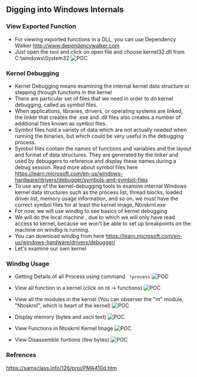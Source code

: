 ## Digging into Windows Internals
### View Exported Function
- For viewing exported functions in a DLL, you can use Dependency Walker http://www.dependencywalker.com
- Just open the tool and click on open file and choose kernel32.dll from C:\windows\System32
![POC](https://github.com/SecTheBit/Windows-Internals/assets/46895441/093d2c22-0b7c-4da9-b768-60cd0ec0e9a3)

### Kernel Debugging
- Kernel Debugging means examining the internal kernel data structure or stepping through functions in the kernel
- There are particular set of files that we need in order to do kernel debugging, called as symbol files.
- When applications, libraries, drivers, or operating systems are linked, the linker that creates the .exe and .dll files also creates a number of additional files known as symbol files.
- Symbol files hold a variety of data which are not actually needed when running the binaries, but which could be very useful in the debugging process.
- Symbol files contain the names of functions and variables and the layout and format of data structures. They are generated by the linker and used by debuggers to reference and display these 
  names during a debug session. Read more about symbol files here https://learn.microsoft.com/en-us/windows-hardware/drivers/debugger/symbols-and-symbol-files
- To use any of the kernel-debugging tools to examine internal Windows kernel data structures such as the process list, thread blocks, loaded driver list, memory usage information, and so on, 
  we must have the correct symbol files for at least the kernel image, Ntoskrnl.exe
- For now, we will use windbg to see basics of kernel debugging
- We will do the local machine , due to which we will only have read access to kernel, because we won't be able to set up breakpoints on the machine on windbg is running.
- You can download windbg from here https://learn.microsoft.com/en-us/windows-hardware/drivers/debugger/
- Let's examine our own kernel

### Windbg Usage

* Getting Details of all Process using command ``` !process```
![POC](https://github.com/SecTheBit/Windows-Internals/assets/46895441/f14e22fc-9d06-47fd-a4fe-427adf7b8624)

* View all function in a kernel (click on nt -> functions)
![POC](https://github.com/SecTheBit/Windows-Internals/assets/46895441/93f08086-8f6c-4cb8-aa17-418db08a7512)

* View all the modules in the kernel (You can observer the "nt" module, "Ntoskrnl", which is heart of the kernel)
![POC](https://github.com/SecTheBit/Windows-Internals/assets/46895441/7e3b1e35-2d09-4129-8395-f07447d2d4f1)

* Display memory (bytes and ascii text)
![POC](https://github.com/SecTheBit/Windows-Internals/assets/46895441/fd24760e-54e9-4b4e-9bac-054e60bdc219)

* View Functions in Ntoskrnl Kernel Image
![POC](https://github.com/SecTheBit/Windows-Internals/assets/46895441/5a3890cc-c8d9-46ff-bd9f-8253f725e4a3)

* View Disassemble funtions (few bytes)
![POC](https://github.com/SecTheBit/Windows-Internals/assets/46895441/1a840017-a9c4-48a0-98ce-787b5535394d)

### Refrences
https://samsclass.info/126/proj/PMA410d.htm






  
